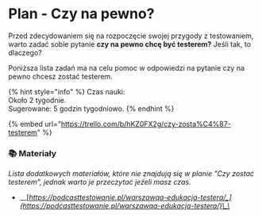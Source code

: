 # Plan - Czy na pewno?

Przed zdecydowaniem się na rozpoczęcie swojej przygody z testowaniem, warto zadać sobie pytanie **czy na pewno chcę być testerem?** Jeśli tak, to dlaczego?

Poniższa lista zadań ma na celu pomoc w odpowiedzi na pytanie czy na pewno chcesz zostać testerem.

{% hint style="info" %}
Czas nauki:  
Około 2 tygodnie.  
Sugerowane: 5 godzin tygodniowo.
{% endhint %}

{% embed url="https://trello.com/b/hKZ0FX2g/czy-zosta%C4%87-testerem" %}

### 📚 Materiały <a id="materialy"></a>

_Lista dodatkowych materiałów, które nie znajdują się w planie "Czy zostać testerem", jednak warto je przeczytać jeżeli masz czas._

* \_\_[_https://podcasttestowanie.pl/warszawqa-edukacja-testera/_](https://podcasttestowanie.pl/warszawqa-edukacja-testera/)\_\_

